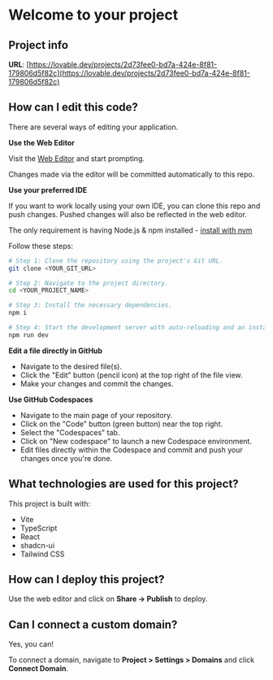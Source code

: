 

# Welcome to your project

## Project info

**URL**: [https://lovable.dev/projects/2d73fee0-bd7a-424e-8f81-179806d5f82c](https://lovable.dev/projects/2d73fee0-bd7a-424e-8f81-179806d5f82c)

## How can I edit this code?

There are several ways of editing your application.

**Use the Web Editor**

Visit the [Web Editor](https://lovable.dev/projects/2d73fee0-bd7a-424e-8f81-179806d5f82c) and start prompting.

Changes made via the editor will be committed automatically to this repo.

**Use your preferred IDE**

If you want to work locally using your own IDE, you can clone this repo and push changes. Pushed changes will also be reflected in the web editor.

The only requirement is having Node.js & npm installed - [install with nvm](https://github.com/nvm-sh/nvm#installing-and-updating)

Follow these steps:

```sh
# Step 1: Clone the repository using the project's Git URL.
git clone <YOUR_GIT_URL>

# Step 2: Navigate to the project directory.
cd <YOUR_PROJECT_NAME>

# Step 3: Install the necessary dependencies.
npm i

# Step 4: Start the development server with auto-reloading and an instant preview.
npm run dev
```

**Edit a file directly in GitHub**

* Navigate to the desired file(s).
* Click the "Edit" button (pencil icon) at the top right of the file view.
* Make your changes and commit the changes.

**Use GitHub Codespaces**

* Navigate to the main page of your repository.
* Click on the "Code" button (green button) near the top right.
* Select the "Codespaces" tab.
* Click on "New codespace" to launch a new Codespace environment.
* Edit files directly within the Codespace and commit and push your changes once you're done.

## What technologies are used for this project?

This project is built with:

* Vite
* TypeScript
* React
* shadcn-ui
* Tailwind CSS

## How can I deploy this project?

Use the web editor and click on **Share → Publish** to deploy.

## Can I connect a custom domain?

Yes, you can!

To connect a domain, navigate to **Project > Settings > Domains** and click **Connect Domain**.

